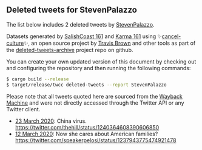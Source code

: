 ## Deleted tweets for StevenPalazzo

The list below includes 2 deleted tweets by
[StevenPalazzo](https://twitter.com/StevenPalazzo).



Datasets generated by [SalishCoast 161](https://twitter.com/SalishCoastA) and [Karma 161](https://twitter.com/KarmaOneSixOne)
using ✨[cancel-culture](https://github.com/travisbrown/cancel-culture)✨, an open source project by [Travis Brown](https://twitter.com/travisbrown) 
and other tools as part of the [deleted-tweets-archive](https://github.com/salcoast/deleted-tweets-archive/) project repo on github.

You can create your own updated version of this document by checking out and configuring the
repository and then running the following commands:

```bash
$ cargo build --release
$ target/release/twcc deleted-tweets --report StevenPalazzo
```

Please note that all tweets quoted here are sourced from the
[Wayback Machine](https://web.archive.org) and were not directly accessed through the Twitter API or
any Twitter client.

* [23 March 2020](https://web.archive.org/web/20200323063624/https://twitter.com/StevenPalazzo/status/1241926632954310656): China virus. https://twitter.com/thehill/status/1240364608390606850
* [12 March 2020](https://web.archive.org/web/20200313040543/https://twitter.com/StevenPalazzo/status/1237968552822439936): Now she cares about American families? https://twitter.com/speakerpelosi/status/1237943775474921478
